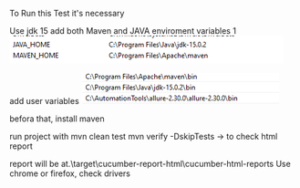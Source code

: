 ﻿To Run this Test it's necessary 

Use jdk 15 
add both Maven and JAVA enviroment variables
1
![img.png](img.png)

add user variables 
![img_1.png](img_1.png)

befora that, install maven

run project with
mvn clean test
mvn verify -DskipTests -> to check html report

report will be at.\target\cucumber-report-html\cucumber-html-reports
Use chrome or firefox, check drivers
